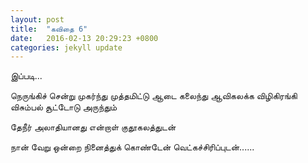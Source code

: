 ```yaml
---
layout: post
title:  "கவிதை 6"
date:   2016-02-13 20:29:23 +0800
categories: jekyll update
---
```

இப்படி...

நெருங்கிச் சென்று
முகர்ந்து முத்தமிட்டு
ஆடை கலைந்து
ஆவிகலக்க
விழிகிரங்கி 
விசும்பல் சூட்டாேடு
அருந்தும்

தேநீர் அலாதியானது 
என்றாள் குதூகலத்துடன்

நான் வேறு ஒன்றை
நினைத்துக் கொண்டேன்
வெட்கச்சிரிப்புடன்......